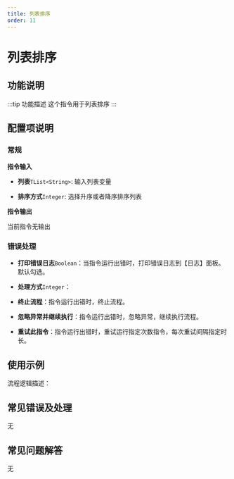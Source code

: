 ```yaml
---
title: 列表排序
order: 11
---
```


# 列表排序

## 功能说明

:::tip 功能描述
这个指令用于列表排序
:::

## 配置项说明

### 常规

**指令输入**

- **列表**`TList<String>`: 输入列表变量

- **排序方式**`Integer`: 选择升序或者降序排序列表


**指令输出**

当前指令无输出

### 错误处理

- **打印错误日志**`Boolean`：当指令运行出错时，打印错误日志到【日志】面板。默认勾选。

- **处理方式**`Integer`：

 - **终止流程**：指令运行出错时，终止流程。

 - **忽略异常并继续执行**：指令运行出错时，忽略异常，继续执行流程。

 - **重试此指令**：指令运行出错时，重试运行指定次数指令，每次重试间隔指定时长。

## 使用示例

流程逻辑描述：

## 常见错误及处理

无

## 常见问题解答

无

